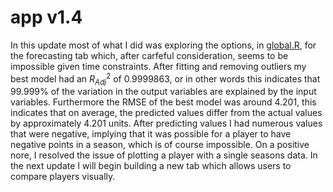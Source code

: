 # app v1.4  

In this update most of what I did was exploring the options, in [global.R](https://github.com/logan-lauton/NBA-Player-HUD/blob/main/iterations/app-v1.4/global.R), for the forecasting tab which, after carfeful consideration, seems to be impossible given time constraints. After fitting and removing outliers my best model had an $R^2_{Adj}$ of 0.9999863, or in other words this indicates that 99.999% of the variation in the output variables are explained by the input variables. Furthermore the RMSE of the best model was around 4.201, this indicates that on average, the predicted values differ from the actual values by approximately 4.201 units. After predicting values I had numerous values that were negative, implying that it was possible for a player to have negative points in a season, which is of course impossible.  On a positive nore, I resolved the issue of plotting a player with a single seasons data. In the next update I will begin building a new tab which allows users to compare players visually.
